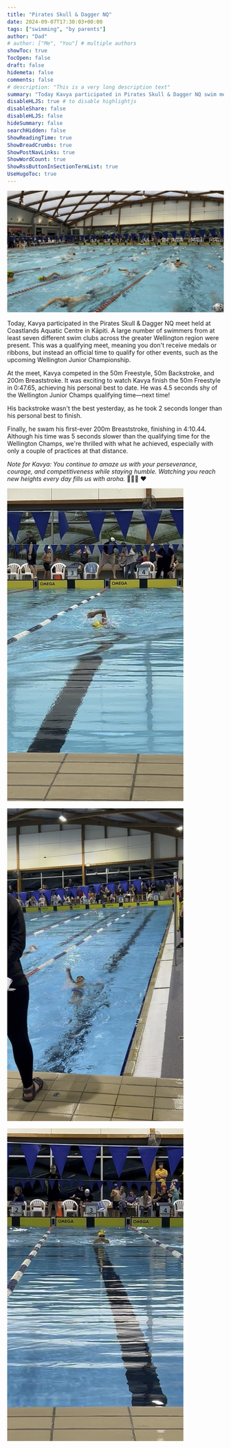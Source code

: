 ```yaml
---
title: "Pirates Skull & Dagger NQ"
date: 2024-09-07T17:30:03+00:00
tags: ["swimming", "by parents"]
author: "Dad"
# author: ["Me", "You"] # multiple authors
showToc: true
TocOpen: false
draft: false
hidemeta: false
comments: false
# description: "This is a very long description text"
summary: "Today Kavya participated in Pirates Skull & Dagger NQ swim meet. :swimming_man:"
disableHLJS: true # to disable highlightjs
disableShare: false
disableHLJS: false
hideSummary: false
searchHidden: false
ShowReadingTime: true
ShowBreadCrumbs: true
ShowPostNavLinks: true
ShowWordCount: true
ShowRssButtonInSectionTermList: true
UseHugoToc: true
---
```


![](coastlands.jpg)

Today, Kavya participated in the Pirates Skull & Dagger NQ meet held at Coastlands Aquatic Centre in Kāpiti. A large number of swimmers from at least seven different swim clubs across the greater Wellington region were present. This was a qualifying meet, meaning you don't receive medals or ribbons, but instead an official time to qualify for other events, such as the upcoming Wellington Junior Championship.

At the meet, Kavya competed in the 50m Freestyle, 50m Backstroke, and 200m Breaststroke. It was exciting to watch Kavya finish the 50m Freestyle in 0:47.65, achieving his personal best to date. He was 4.5 seconds shy of the Wellington Junior Champs qualifying time—next time!

His backstroke wasn't the best yesterday, as he took 2 seconds longer than his personal best to finish.

Finally, he swam his first-ever 200m Breaststroke, finishing in 4:10.44. Although his time was 5 seconds slower than the qualifying time for the Wellington Champs, we're thrilled with what he achieved, especially with only a couple of practices at that distance.

*Note for Kavya: You continue to amaze us with your perseverance, courage, and competitiveness while staying humble. Watching you reach new heights every day fills us with aroha.* :family_man_woman_boy: :heart:

![](50free.jpg)

![](50back.jpg)

![](200breast.jpg)